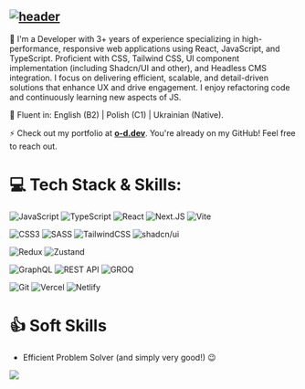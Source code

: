 ## [![header](https://capsule-render.vercel.app/api?type=waving&color=gradient&height=200&section=header&text=WEB%20DEVELOPER-nl-&animation=fadeIn&fontSize=90&desc=JS%20|%20TS%20|%20React%20|%20TypeScript%20|%20Next.js%20|%20Tailwind%20CSS&descSize=30)](https://o-d.dev/)
<div>
  <p>🌱 I'm a Developer with 3+ years of experience specializing in high-performance, responsive web applications using React, JavaScript, and TypeScript. Proficient with CSS, Tailwind CSS, UI component implementation (including Shadcn/UI and other), and Headless CMS integration. I focus on delivering efficient, scalable, and detail-driven solutions that enhance UX and drive engagement. I enjoy refactoring code and continuously learning new aspects of JS.</p>
  <p>💬 Fluent in: English (B2) | Polish (C1) | Ukrainian (Native).</p>
  <p>⚡ Check out my portfolio at <b><a href="https://cv.o-d.dev/" target="_blank">o-d.dev</a></b>. You're already on my GitHub! Feel free to reach out.</p>
</div>

# 💻 Tech Stack & Skills:

<!-- Core Languages & Frameworks -->
![JavaScript](https://img.shields.io/badge/javascript-%23323330.svg?style=for-the-badge&logo=javascript&logoColor=%23F7DF1E)
![TypeScript](https://img.shields.io/badge/typescript-%23007ACC.svg?style=for-the-badge&logo=typescript&logoColor=white)
![React](https://img.shields.io/badge/react-%2320232a.svg?style=for-the-badge&logo=react&logoColor=%2361DAFB)
![Next.JS](https://img.shields.io/badge/Next-black?style=for-the-badge&logo=next.js&logoColor=white)
![Vite](https://img.shields.io/badge/vite-%23646CFF.svg?style=for-the-badge&logo=vite&logoColor=white)

<!-- Styling -->
![CSS3](https://img.shields.io/badge/css3-%231572B6.svg?style=for-the-badge&logo=css3&logoColor=white)
![SASS](https://img.shields.io/badge/SASS-hotpink.svg?style=for-the-badge&logo=SASS&logoColor=white)
![TailwindCSS](https://img.shields.io/badge/tailwindcss-%2338B2AC.svg?style=for-the-badge&logo=tailwind-css&logoColor=white)
![shadcn/ui](https://img.shields.io/badge/shadcn%2Fui-000000?style=for-the-badge&logo=shadcnui&logoColor=white)

<!-- State Management -->
![Redux](https://img.shields.io/badge/redux-%23593d88.svg?style=for-the-badge&logo=redux&logoColor=white)
![Zustand](https://img.shields.io/badge/Zustand-724949?style=for-the-badge&logo=zustand&logoColor=white)

<!-- API / Data -->
![GraphQL](https://img.shields.io/badge/GraphQL-E10098?style=for-the-badge&logo=graphql&logoColor=white)
![REST API](https://img.shields.io/badge/REST%20API-black?style=for-the-badge&logoColor=white)
![GROQ](https://img.shields.io/badge/GROQ-F03E2F?style=for-the-badge&logoColor=white)

<!-- Tools & Deployment -->
![Git](https://img.shields.io/badge/git-%23F05033.svg?style=for-the-badge&logo=git&logoColor=white)
![Vercel](https://img.shields.io/badge/vercel-%23000000.svg?style=for-the-badge&logo=vercel&logoColor=white)
![Netlify](https://img.shields.io/badge/netlify-%2300C7B7.svg?style=for-the-badge&logo=netlify&logoColor=white)

# 👍 Soft Skills
- Efficient Problem Solver (and simply very good!) 😉

[![](https://visitcount.itsvg.in/api?id=SanekxArcs&label=Profile%20Views&icon=5&pretty=true)](https://visitcount.itsvg.in)
